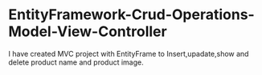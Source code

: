 # EntityFramework-Crud-Operations-Model-View-Controller
I have created MVC project with EntityFrame to Insert,upadate,show and delete product name and product image.
